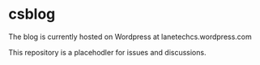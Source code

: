 # csblog

The blog is currently hosted on Wordpress at lanetechcs.wordpress.com

This repository is a placehodler for issues and discussions.
